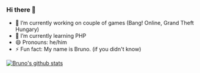 ### Hi there 👋

- 🔭 I’m currently working on couple of games (Bang! Online, Grand Theft Hungary)
- 🌱 I’m currently learning PHP
- 😄 Pronouns: he/him
- ⚡ Fun fact: My name is Bruno. (if you didn't know)

[![Bruno's github stats](https://github-readme-stats.vercel.app/api?username=TheBrunka)](https://github.com/TheBrunka/TheBrunka)
